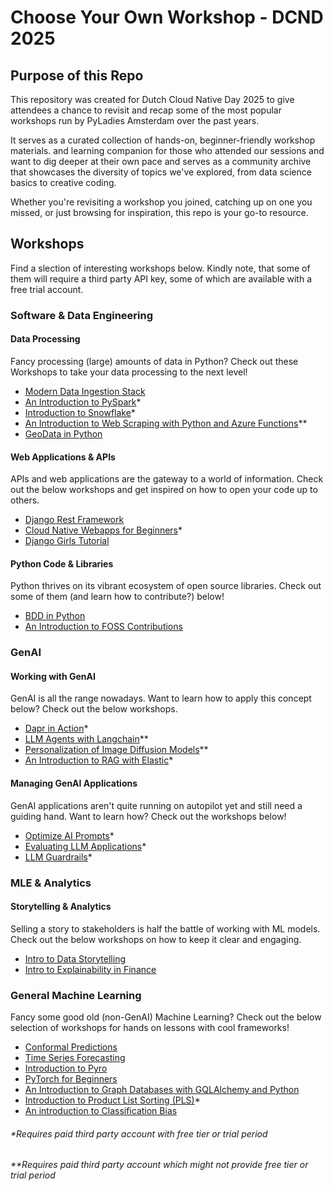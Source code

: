 # Choose Your Own Workshop - DCND 2025

## Purpose of this Repo
This repository was created for Dutch Cloud Native Day 2025 to give attendees a chance to revisit and recap some of the most popular workshops run by PyLadies Amsterdam over the past years.

It serves as a curated collection of hands-on, beginner-friendly workshop materials. and learning companion for those who attended our sessions and want to dig deeper at their own pace and serves as a community archive that showcases the diversity of topics we've explored, from data science basics to creative coding.

Whether you're revisiting a workshop you joined, catching up on one you missed, or just browsing for inspiration, this repo is your go-to resource.

## Workshops
Find a slection of interesting workshops below. Kindly note, that some of them will require a third party API key, some of which are available with a free trial account.

### Software & Data Engineering
#### Data Processing
Fancy processing (large) amounts of data in Python? Check out these Workshops to take your data processing to the next level!
- [Modern Data Ingestion Stack](https://github.com/pyladiesams/data-ingestion-modern-stack-apr2025)
- [An Introduction to PySpark](https://github.com/pyladiesams/pyspark-nov2019)*
- [Introduction to Snowflake](https://github.com/pyladiesams/snowflake-apr2023)*
- [An Introduction to Web Scraping with Python and Azure Functions](https://github.com/pyladiesams/web-scraping-beginner-may2021)**
- [GeoData in Python](https://github.com/pyladiesams/geodata-in-python-oct2023)

#### Web Applications & APIs
APIs and web applications are the gateway to a world of information. Check out the below workshops and get inspired on how to open your code up to others.
- [Django Rest Framework](https://github.com/pyladiesams/101-django-rest-framework-jan2023)
- [Cloud Native Webapps for Beginners](https://github.com/pyladiesams/cloud-native-web-app-beginner-aug2022)*
- [Django Girls Tutorial](https://github.com/pyladiesams/django-girls-build-a-blog-beginner-sep2022)

#### Python Code & Libraries
Python thrives on its vibrant ecosystem of open source libraries. Check out some of them (and learn how to contribute?) below!
- [BDD in Python](https://github.com/pyladiesams/bdd-with-python-mar2025)
- [An Introduction to FOSS Contributions](https://github.com/pyladiesams/FOSS-beginner-jan2021)


### GenAI
#### Working with GenAI
GenAI is all the range nowadays. Want to learn how to apply this concept below? Check out the below workshops.
- [Dapr in Action](https://github.com/pyladiesams/dapr-in-action-may2025)*
- [LLM Agents with Langchain](https://github.com/pyladiesams/introduction-to-llm-agents-with-langchain-jun2024)**
- [Personalization of Image Diffusion Models](https://github.com/pyladiesams/personalization-with-text-to-image-diffusion-models-feb2024)**
- [An Introduction to RAG with Elastic](https://github.com/pyladiesams/intro-RAG-elastic-apr2024)*

#### Managing GenAI Applications
GenAI applications aren't quite running on autopilot yet and still need a guiding hand. Want to learn how? Check out the workshops below!
- [Optimize AI Prompts](https://github.com/pyladiesams/optimize-ai-prompts-jun2025)*
- [Evaluating LLM Applications](https://github.com/pyladiesams/eval-llm-based-apps-jan2025)*
- [LLM Guardrails](https://github.com/pyladiesams/llm-guardrails-jul2024)*

### MLE & Analytics
#### Storytelling & Analytics
Selling a story to stakeholders is half the battle of working with ML models. Check out the below workshops on how to keep it clear and engaging.
- [Intro to Data Storytelling](https://github.com/pyladiesams/intro-data-storytelling-dec2024)
- [Intro to Explainability in Finance](https://github.com/pyladiesams/intro-to-explainabilty-in-finance-oct2024)

### General Machine Learning
Fancy some good old (non-GenAI) Machine Learning? Check out the below selection of workshops for hands on lessons with cool frameworks!
- [Conformal Predictions](https://github.com/pyladiesams/conformal-prediction-jan2024)
- [Time Series Forecasting](https://github.com/pyladiesams/time-series-forecasting-sep2023)
- [Introduction to Pyro](https://github.com/pyladiesams/pyro-may2023)
- [PyTorch for Beginners](https://github.com/pyladiesams/deepLearningPyTorch-beginner-nov2022)
- [An Introduction to Graph Databases with GQLAlchemy and Python](https://github.com/pyladiesams/graphdbs-gqlalchemy-beginner-mar2022)
- [Introduction to Product List Sorting (PLS)](https://github.com/pyladiesams/product-sorting-beginner-sep2021)*
- [An introduction to Classification Bias](https://github.com/pyladiesams/classification-bias-beginner-apr2021)

###### *Requires paid third party account with free tier or trial period
###### **Requires paid third party account which might not provide free tier or trial period
